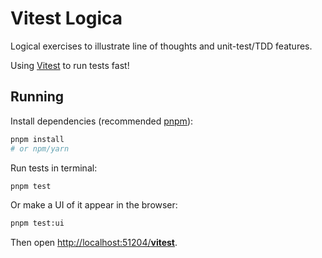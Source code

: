 # Vitest Logica

Logical exercises to illustrate line of thoughts and unit-test/TDD features.

Using [Vitest](https://vitest.dev) to run tests fast!

## Running

Install dependencies (recommended [pnpm](https://pnpm.io/)):

```sh
pnpm install
# or npm/yarn
```

Run tests in terminal:

```sh
pnpm test
```

Or make a UI of it appear in the browser:

```sh
pnpm test:ui
```

Then open [http://localhost:51204/__vitest__](http://localhost:51204/__vitest__).